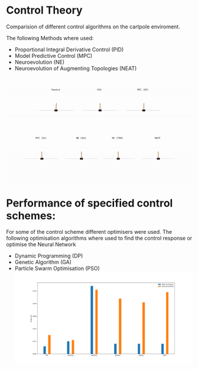 # Control Theory

Comparision of different control algorithms on the cartpole enviroment.

The following Methods where used:
* Proportional Integral Derivative Control (PID)
* Model Predictive Control (MPC)
* Neuroevolution (NE)
* Neuroevolution of Augmenting Topologies (NEAT)

![](https://github.com/GideonIlung/control_theory/blob/main/Results/Gifs/all.gif)

# Performance of specified control schemes:
For some of the control scheme different optimisers were used.
The following optimisation algorithms where used to find the control response or optimise the Neural Network
* Dynamic Programming (DP)
* Genetic Algorithm (GA)
* Particle Swarm Optimisation (PSO)
![](https://github.com/GideonIlung/control_theory/blob/main/Results/img/bar.png)
